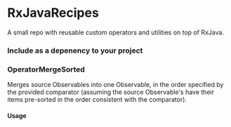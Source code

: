 # RxJavaRecipes

A small repo with reusable custom operators and utilities on top of RxJava.

### Include as a depenency to your project



### OperatorMergeSorted

Merges source Observables into one Observable, in the order specified by the provided comparator (assuming the source Observable's have their items pre-sorted in the order consistent with the comparator). 

#### Usage
